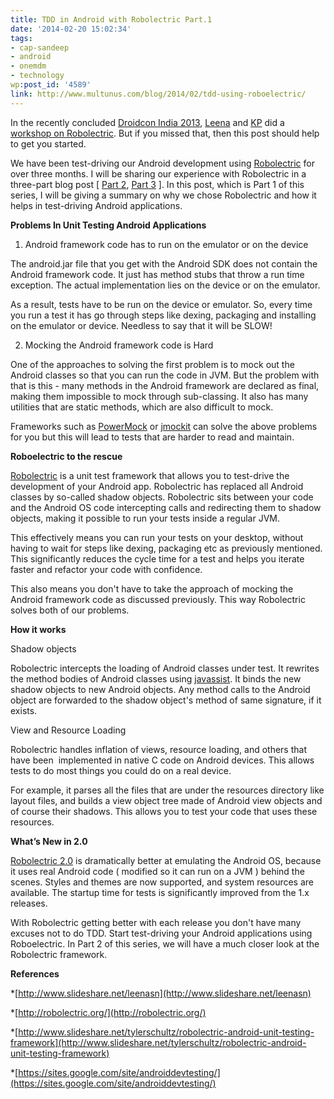 ```yaml
---
title: TDD in Android with Robolectric Part.1
date: '2014-02-20 15:02:34'
tags:
- cap-sandeep
- android
- onemdm
- technology
wp:post_id: '4589'
link: http://www.multunus.com/blog/2014/02/tdd-using-roboelectric/
---
```


In the recently concluded 
[Droidcon India 2013](https://droidcon.in/2013/home), 
[Leena](https://twitter.com/leenasn) and 
[KP](https://twitter.com/krikrn) did a 
[workshop on Robolectric](https://funnel.hasgeek.com/droidcon2013/886-unit-test-your-android-application-using-robolectr). But if you missed that, then this post should help to get you started.


We have been test-driving our Android development using 
[Robolectric](http://robolectric.org/) for over three months. I will be sharing our experience with Robolectric in a three-part blog post [ 
[Part 2](http://www.multunus.com/blog/2014/03/tdd-android-robolectric-part-2/), 
[Part 3](http://www.multunus.com/blog/2014/03/tdd-android-using-robolectric-part-3/) ]. In this post, which is Part 1 of this series, I will be giving a summary on why we chose Robolectric and how it helps in test-driving Android applications.


**Problems In Unit Testing Android Applications**


1) Android framework code has to run on the emulator or on the device


The android.jar file that you get with the Android SDK does not contain the Android framework code. It just has method stubs that throw a run time exception. The actual implementation lies on the device or on the emulator.


As a result, tests have to be run on the device or emulator. So, every time you run a test it has go through steps like dexing, packaging and installing on the emulator or device. Needless to say that it will be SLOW!


2) Mocking the Android framework code is Hard


One of the approaches to solving the first problem is to mock out the Android classes so that you can run the code in JVM. But the problem with that is this - many methods in the Android framework are declared as final, making them impossible to mock through sub-classing. It also has many utilities that are static methods, which are also difficult to mock.


Frameworks such as 
[PowerMock](http://code.google.com/p/powermock/) or 
[jmockit](https://code.google.com/p/jmockit/) can solve the above problems for you but this will lead to tests that are harder to read and maintain.


**Roboelectric to the rescue**


[Robolectric](http://robolectric.org/) is a unit test framework that allows you to test-drive the development of your Android app. Robolectric has replaced all Android classes by so-called shadow objects. Robolectric sits between your code and the Android OS code intercepting calls and redirecting them to shadow objects, making it possible to run your tests inside a regular JVM.


This effectively means you can run your tests on your desktop, without having to wait for steps like dexing, packaging etc as previously mentioned. This significantly reduces the cycle time for a test and helps you iterate faster and refactor your code with confidence.


This also means you don't have to take the approach of mocking the Android framework code as discussed previously. This way Robolectric solves both of our problems.


**How it works**


Shadow objects


Robolectric intercepts the loading of Android classes under test. It rewrites the method bodies of Android classes using 
[javassist](http://www.csg.ci.i.u-tokyo.ac.jp/~chiba/javassist/). It binds the new shadow objects to new Android objects. Any method calls to the Android object are forwarded to the shadow object's method of same signature, if it exists.


View and Resource Loading


Robolectric handles inflation of views, resource loading, and others that have been  implemented in native C code on Android devices. This allows tests to do most things you could do on a real device.


For example, it parses all the files that are under the resources directory like layout files, and builds a view object tree made of Android view objects and of course their shadows. This allows you to test your code that uses these resources.


**What’s New in 2.0**


[Robolectric 2.0](http://corner.squareup.com/2013/05/robolectric-two-point-oh.html) is dramatically better at emulating the Android OS, because it uses real Android code ( modified so it can run on a JVM ) behind the scenes. Styles and themes are now supported, and system resources are available. The startup time for tests is significantly improved from the 1.x releases.


With Robolectric getting better with each release you don't have many excuses not to do TDD. Start test-driving your Android applications using Roboelectric. In Part 2 of this series, we will have a much closer look at the Robolectric framework.


**References**


*[http://www.slideshare.net/leenasn](http://www.slideshare.net/leenasn)

    
*[http://robolectric.org/](http://robolectric.org/)

    
*[http://www.slideshare.net/tylerschultz/robolectric-android-unit-testing-framework](http://www.slideshare.net/tylerschultz/robolectric-android-unit-testing-framework)

    
*[https://sites.google.com/site/androiddevtesting/](https://sites.google.com/site/androiddevtesting/)
